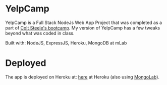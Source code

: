 # YelpCamp

YelpCamp is a Full Stack NodeJs Web App Project that was completed as a part of [Colt Steele's bootcamp](https://www.udemy.com/the-web-developer-bootcamp/).  My version of YelpCamp has a few tweaks beyond what was coded in class.

Built with: NodeJS, ExpressJS, Heroku, MongoDB at mLab

# Deployed

The app is deployed on Heroku at: [here](https://whispering-mountain-65277.herokuapp.com/) at Heroku (also using [MongoLab](http://mlab.com)).
